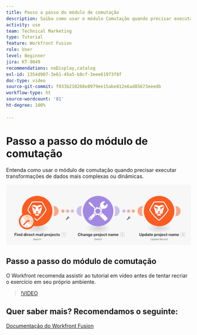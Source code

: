 ```yaml
---
title: Passo a passo do módulo de comutação
description: Saiba como usar o módulo Comutação quando precisar executar transformações de dados mais complexas ou dinâmicas no [!DNL Adobe Workfront Fusion].
activity: use
team: Technical Marketing
type: Tutorial
feature: Workfront Fusion
role: User
level: Beginner
jira: KT-9049
recommendations: noDisplay,catalog
exl-id: 1354d907-3e61-45a5-b8cf-3eee61973f8f
doc-type: video
source-git-commit: f033b210268e8979ee15abe812e6ad85673eeedb
workflow-type: ht
source-wordcount: '81'
ht-degree: 100%

---
```


# Passo a passo do módulo de comutação

Entenda como usar o módulo de comutação quando precisar executar transformações de dados mais complexas ou dinâmicas.

![Uma imagem mostrando a utilização do módulo de comutação](assets/beyond-basic-modules-4.png)

## Passo a passo do módulo de comutação

O Workfront recomenda assistir ao tutorial em vídeo antes de tentar recriar o exercício em seu próprio ambiente.

>[!VIDEO](https://video.tv.adobe.com/v/335290/?quality=12&learn=on)



## Quer saber mais? Recomendamos o seguinte:

[Documentação do Workfront Fusion](https://experienceleague.adobe.com/docs/workfront/using/adobe-workfront-fusion/workfront-fusion-2.html?lang=br)
